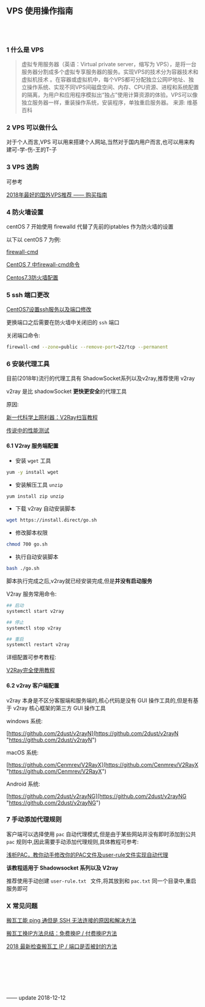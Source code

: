 ## VPS 使用操作指南  


​    
​
### 1 什么是 VPS 
>虚拟专用服务器（英语：Virtual private server，缩写为 VPS），是将一台服务器分割成多个虚拟专享服务器的服务。实现VPS的技术分为容器技术和虚拟机技术 。在容器或虚拟机中，每个VPS都可分配独立公网IP地址、独立操作系统、实现不同VPS间磁盘空间、内存、CPU资源、进程和系统配置的隔离，为用户和应用程序模拟出“独占”使用计算资源的体验。VPS可以像独立服务器一样，重装操作系统，安装程序，单独重启服务器。
> 来源: 维基百科

### 2 VPS 可以做什么  

对于个人而言,VPS 可以用来搭建个人网站,当然对于国内用户而言,也可以用来构建可-学-伤-王的T-子  



### 3 VPS 选购  

可参考  

[2018年最好的国外VPS推荐 —— 购买指南](https://www.banwagonghost.net/2018_nian_zui_hao_de_guo_wai_vps_tui_jian_gou_mai_zhi_nan/ "https://www.banwagonghost.net/2018_nian_zui_hao_de_guo_wai_vps_tui_jian_gou_mai_zhi_nan/")    



### 4 防火墙设置  

centOS 7 开始使用 firewalld 代替了先前的iptables 作为防火墙的设置  

以下以 centOS 7 为例:  

[firewall-cmd](https://wangchujiang.com/linux-command/c/firewall-cmd.html "https://wangchujiang.com/linux-command/c/firewall-cmd.html")  

[CentOS 7 中firewall-cmd命令](https://www.jianshu.com/p/411274f96492 "https://www.jianshu.com/p/411274f96492")  

[Centos7.3防火墙配置](https://www.cnblogs.com/xxoome/p/7115614.html "https://www.cnblogs.com/xxoome/p/7115614.html")  



### 5 ssh 端口更改  

[CentOS7设置ssh服务以及端口修改](https://blog.csdn.net/Mrqiang9001/article/details/78308830 "https://blog.csdn.net/Mrqiang9001/article/details/78308830")  

更换端口之后需要在防火墙中关闭旧的 `ssh` 端口  

关闭端口命令:  

```bash
firewall-cmd --zone=public --remove-port=22/tcp --permanent
```



### 6 安装代理工具  

目前(2018年)流行的代理工具有 ShadowSocket系列以及v2ray,推荐使用 v2ray  

v2ray 是比 shadowSocket **更快更安全**的代理工具  

原因:    

[新一代科学上网利器：V2Ray扫盲教程 ](http://blog.whiterabbitxyj.com/2018/08/31/V2Ray/ "http://blog.whiterabbitxyj.com/2018/08/31/V2Ray/")  

[传说中的性能测试](https://steemit.com/cn/@v2ray/3cjiux "https://steemit.com/cn/@v2ray/3cjiux")    



#### 6.1 V2ray 服务端配置    

- 安装 `wget` 工具  

```bash
yum -y install wget
```

- 安装解压工具 `unzip`  

```bash
yum install zip unzip
```

- 下载 v2ray 自动安装脚本  

```bash
wget https://install.direct/go.sh
```

- 修改脚本权限  

```bash
chmod 700 go.sh
```

- 执行自动安装脚本  

```bash
bash ./go.sh
```

脚本执行完成之后,v2ray就已经安装完成,但是**并没有启动服务**  

V2ray 服务常用命令:  

```bash
## 启动
systemctl start v2ray

## 停止
systemctl stop v2ray

## 重启
systemctl restart v2ray
```

详细配置可参考教程:  

[V2Ray完全使用教程](https://yuan.ga/v2ray-complete-tutorial/ "https://yuan.ga/v2ray-complete-tutorial/")    



#### 6.2 v2ray 客户端配置  

v2ray 本身是不区分客服端和服务端的,核心代码是没有 GUI 操作工具的,但是有基于 v2ray 核心框架的第三方 GUI 操作工具  

windows 系统:  

[https://github.com/2dust/v2rayN](https://github.com/2dust/v2rayN "https://github.com/2dust/v2rayN")  

macOS 系统:  

[https://github.com/Cenmrev/V2RayX](https://github.com/Cenmrev/V2RayX "https://github.com/Cenmrev/V2RayX")  

Android 系统:  

[https://github.com/2dust/v2rayNG](https://github.com/2dust/v2rayNG "https://github.com/2dust/v2rayNG")  



### 7 手动添加代理规则  

客户端可以选择使用 `pac` 自动代理模式,但是由于某些网站并没有即时添加到公共 `pac` 规则中,因此需要手动添加代理规则,具体教程可参考:  

[浅析PAC，教你动手修改你的PAC文件及user-rule文件实现自动代理](https://www.cnblogs.com/edward2013/p/5560836.html "https://www.cnblogs.com/edward2013/p/5560836.html")  

**该教程适用于 Shadowsocket 系列以及 V2ray**  

推荐使用手动创建 `user-rule.txt ` 文件,将其放到和 `pac.txt` 同一个目录中,重启服务即可  





### X 常见问题    

[搬瓦工能 ping 通但是 SSH 无法连接的原因和解决方法](https://www.bandwagonhost.net/1990.html "https://www.bandwagonhost.net/1990.html")      

[搬瓦工换IP方法总结：免费换IP / 付费换IP方法](https://www.bandwagonhost.net/1983.html "https://www.bandwagonhost.net/1983.html")    

[2018 最新检查搬瓦工 IP / 端口是否被封的方法](https://www.bandwagonhost.net/1934.html "https://www.bandwagonhost.net/1934.html")  
    
​    
​    
​    
​    
​    
​    
—— update 2018-12-12  














